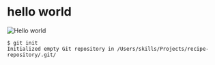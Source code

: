 # hello world
![Hello world](https://uploads-ssl.webflow.com/5f7e22296031655fe1cf628f/5f9c658a3f64e938f5479a98_Hello%20World%20Logo.png)

```
$ git init
Initialized empty Git repository in /Users/skills/Projects/recipe-repository/.git/
```
